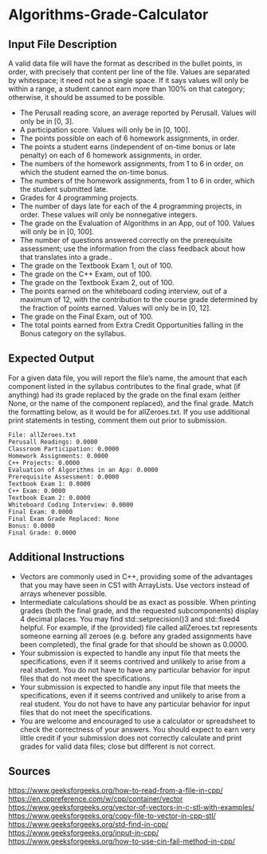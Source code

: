# Algorithms-Grade-Calculator

## Input File Description
A valid data file will have the format as described in the bullet points, in order, with precisely
that content per line of the file. Values are separated by whitespace; it need not be a single
space. If it says values will only be within a range, a student cannot earn more than 100%
on that category; otherwise, it should be assumed to be possible.
- The Perusall reading score, an average reported by Perusall. Values will only be in [0, 3].
- A participation score. Values will only be in [0, 100].
- The points possible on each of 6 homework assignments, in order.
- The points a student earns (independent of on-time bonus or late penalty) on each of 6
homework assignments, in order.
- The numbers of the homework assignments, from 1 to 6 in order, on which the student
earned the on-time bonus.
- The numbers of the homework assignments, from 1 to 6 in order, which the student
submitted late.
- Grades for 4 programming projects.
- The number of days late for each of the 4 programming projects, in order. These values
will only be nonnegative integers.
- The grade on the Evaluation of Algorithms in an App, out of 100. Values will only be
in [0, 100].
- The number of questions answered correctly on the prerequisite assessment; use the
information from the class feedback about how that translates into a grade..
- The grade on the Textbook Exam 1, out of 100.
- The grade on the C++ Exam, out of 100.
- The grade on the Textbook Exam 2, out of 100.
- The points earned on the whiteboard coding interview, out of a maximum of 12, with
the contribution to the course grade determined by the fraction of points earned. Values
will only be in [0, 12].
- The grade on the Final Exam, out of 100.
- The total points earned from Extra Credit Opportunities falling in the Bonus category
on the syllabus.

## Expected Output
For a given data file, you will report the file’s name, the amount that each component listed
in the syllabus contributes to the final grade, what (if anything) had its grade replaced by the
grade on the final exam (either None, or the name of the component replaced), and the final
grade. Match the formatting below, as it would be for allZeroes.txt. If you use additional
print statements in testing, comment them out prior to submission.
```
File: allZeroes.txt
Perusall Readings: 0.0000
Classroom Participation: 0.0000
Homework Assignments: 0.0000
C++ Projects: 0.0000
Evaluation of Algorithms in an App: 0.0000
Prerequisite Assessment: 0.0000
Textbook Exam 1: 0.0000
C++ Exam: 0.0000
Textbook Exam 2: 0.0000
Whiteboard Coding Interview: 0.0000
Final Exam: 0.0000
Final Exam Grade Replaced: None
Bonus: 0.0000
Final Grade: 0.0000
```

## Additional Instructions
- Vectors are commonly used in C++, providing some of the advantages that you may have
seen in CS1 with ArrayLists. Use vectors instead of arrays whenever possible.
- Intermediate calculations should be as exact as possible. When printing grades (both the
final grade, and the requested subcomponents) display 4 decimal places. You may find
std::setprecision()3 and std::fixed4 helpful. For example, if the (provided) file called
allZeroes.txt represents someone earning all zeroes (e.g. before any graded assignments
have been completed), the final grade for that should be shown as 0.0000.
- Your submission is expected to handle any input file that meets the specifications, even if
it seems contrived and unlikely to arise from a real student. You do not have to have any
particular behavior for input files that do not meet the specifications.
- Your submission is expected to handle any input file that meets the specifications, even if
it seems contrived and unlikely to arise from a real student. You do not have to have any
particular behavior for input files that do not meet the specifications.
- You are welcome and
encouraged to use a calculator or spreadsheet to check the correctness of your answers. You
should expect to earn very little credit if your submission does not correctly calculate and
print grades for valid data files; close but different is not correct.

## Sources
https://www.geeksforgeeks.org/how-to-read-from-a-file-in-cpp/
https://en.cppreference.com/w/cpp/container/vector
https://www.geeksforgeeks.org/vector-of-vectors-in-c-stl-with-examples/
https://www.geeksforgeeks.org/copy-file-to-vector-in-cpp-stl/
https://www.geeksforgeeks.org/std-find-in-cpp/
https://www.geeksforgeeks.org/input-in-cpp/
https://www.geeksforgeeks.org/how-to-use-cin-fail-method-in-cpp/

